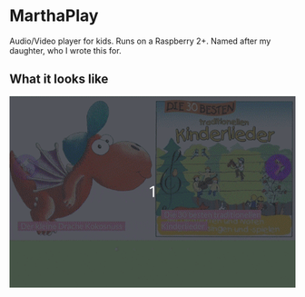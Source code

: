 # MarthaPlay

Audio/Video player for kids. Runs on a Raspberry 2+. Named after my daughter, who I wrote this for.

## What it looks like

![](https://github.com/saibotd/MarthaPlay/blob/master/teaser.gif?raw=true)
